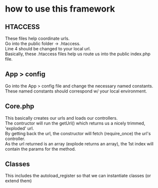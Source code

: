 # how to use this framework

## HTACCESS

These files help coordinate urls. <br>
Go into the public folder -> .htaccess.<br>
Line 4 should be changed to your local url. <br>
Basically, these .htaccess files help us route us into the public index.php file.

## App > config

Go into the App > config file and change the necessary named constants. <br>
These named constants should correspond w/ your local environment. <br>

## Core.php

This basically creates our urls and loads our controllers. <br>
The contructor will run the getUrl() which returns us a nicely trimmed, 'exploded' url. <br>
By getting back the url, the constructor will fetch (require_once) the url's controller. <br>
As the url returned is an array (explode returns an array), the 1st index will contain the params for the method. <br>

## Classes

This includes the autoload_register so that we can instantiate classes (or extend them)
